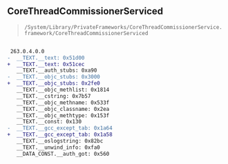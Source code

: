 ## CoreThreadCommissionerServiced

> `/System/Library/PrivateFrameworks/CoreThreadCommissionerService.framework/CoreThreadCommissionerServiced`

```diff

 263.0.4.0.0
-  __TEXT.__text: 0x51d00
+  __TEXT.__text: 0x51cec
   __TEXT.__auth_stubs: 0xa90
-  __TEXT.__objc_stubs: 0x3000
+  __TEXT.__objc_stubs: 0x2fe0
   __TEXT.__objc_methlist: 0x1814
   __TEXT.__cstring: 0x7b57
   __TEXT.__objc_methname: 0x533f
   __TEXT.__objc_classname: 0x2ea
   __TEXT.__objc_methtype: 0x153f
   __TEXT.__const: 0x130
-  __TEXT.__gcc_except_tab: 0x1a64
+  __TEXT.__gcc_except_tab: 0x1a58
   __TEXT.__oslogstring: 0x82bc
   __TEXT.__unwind_info: 0xfa0
   __DATA_CONST.__auth_got: 0x560

```
